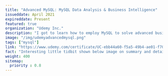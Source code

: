 ```yaml
---
title: "Advanced MySQL: MySQL Data Analysis & Business Intelligence"
issueddate: April 2021
expireddate: Present
featured: true
organization: "Udemy Inc."
description: "I got to learn how to employ MySQL to solve advanced business problems like traffic sources, website performances, channel portfolio management, seasonality, product and user analysis"
image: "/img/udemyadvancedmysql.png"
tags: ["mysql"]
link: "https://www.udemy.com/certificate/UC-ebb44a60-f5a5-49b4-ae01-f70f496a09f9/"
fact: "Interesting little tidbit shown below image on summary and detail page"
weight: 400
sitemap:
  priority : 0.8
---
```


